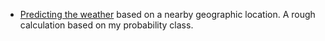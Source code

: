 

* [Predicting the weather][predicting_weather]
  based on a nearby geographic location. A rough calculation based on my
  probability class.

[predicting_weather]:http://nbviewer.ipython.org/url/scottsievert.github.io/blog/predicting_weather/Predicting%20Weather.ipynb

